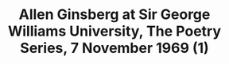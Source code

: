 ---
layout: manifest
title: Allen Ginsberg at Sir George Williams University, The Poetry Series, 7 November
  1969 (1)
manifest_name: allen-ginsberg-at-sir-george-williams-university-the-poetry-series-7-november-1969-1-

---